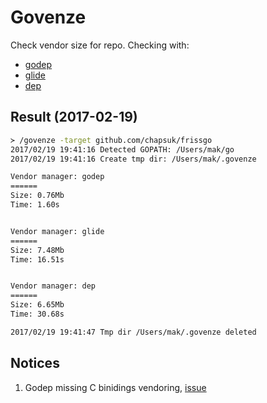 # Govenze

Check vendor size for repo. Checking with:

* [godep](https://github.com/tools/godep)
* [glide](https://github.com/Masterminds/glide)
* [dep](https://github.com/golang/dep)

## Result (2017-02-19)

```bash
≻ /govenze -target github.com/chapsuk/frissgo
2017/02/19 19:41:16 Detected GOPATH: /Users/mak/go
2017/02/19 19:41:16 Create tmp dir: /Users/mak/.govenze

Vendor manager: godep
======
Size: 0.76Mb
Time: 1.60s


Vendor manager: glide
======
Size: 7.48Mb
Time: 16.51s


Vendor manager: dep
======
Size: 6.65Mb
Time: 30.68s

2017/02/19 19:41:47 Tmp dir /Users/mak/.govenze deleted
```

## Notices

1. Godep missing C binidings vendoring, [issue](https://github.com/tools/godep/issues/422)
